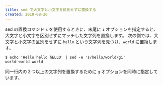 ```yaml
---
title: sed で大文字と小文字を区別せずに置換する
created: 2010-08-26
---
```



sed の置換コマンド `s` を使用するときに、末尾に `i` オプションを指定すると、大文字と小文字を区別せずにマッチした文字列を置換します。
次の例では、大文字と小文字の区別をせずに `hello` という文字列を見つけ、`world` に置換します。

~~~
$ echo 'Hello hello hELLO' | sed -e 's/hello/world/gi'
world world world
~~~

同一行内の２つ以上の文字列を置換するために `g` オプションを同時に指定しています。

